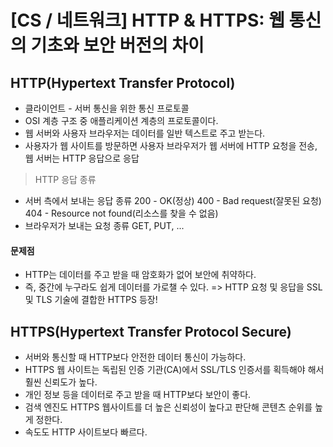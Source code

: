 # [CS / 네트워크] HTTP & HTTPS: 웹 통신의 기초와 보안 버전의 차이

## HTTP(Hypertext Transfer Protocol)

- 클라이언트 - 서버 통신을 위한 통신 프로토콜
- OSI 계층 구조 중 애플리케이션 계층의 프로토콜이다.
- 웹 서버와 사용자 브라우저는 데이터를 일반 텍스트로 주고 받는다.
- 사용자가 웹 사이트를 방문하면 사용자 브라우저가 웹 서버에 HTTP 요청을 전송, 웹 서버는 HTTP 응답으로 응답

> HTTP 응답 종류

- 서버 측에서 보내는 응답 종류
  200 - OK(정상)
  400 - Bad request(잘못된 요청)
  404 - Resource not found(리소스를 찾을 수 없음)
- 브라우저가 보내는 요청 종류
  GET, PUT, ...

#### 문제점

- HTTP는 데이터를 주고 받을 때 암호화가 없어 보안에 취약하다.
- 즉, 중간에 누구라도 쉽게 데이터를 가로챌 수 있다.
  => HTTP 요청 및 응답을 SSL 및 TLS 기술에 결합한 HTTPS 등장!

## HTTPS(Hypertext Transfer Protocol Secure)

- 서버와 통신할 때 HTTP보다 안전한 데이터 통신이 가능하다.
- HTTPS 웹 사이트는 독립된 인증 기관(CA)에서 SSL/TLS 인증서를 획득해야 해서 훨씬 신뢰도가 높다.
- 개인 정보 등을 데이터로 주고 받을 때 HTTP보다 보안이 좋다.
- 검색 엔진도 HTTPS 웹사이트를 더 높은 신뢰성이 높다고 판단해 콘텐츠 순위를 높게 정한다.
- 속도도 HTTP 사이트보다 빠르다.
